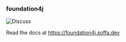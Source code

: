 ### foundation4j

![Discuss](https://img.shields.io/badge/release-0.16.13-green.svg?style=flat)

Read the docs at https://foundation4j.soffa.dev 
